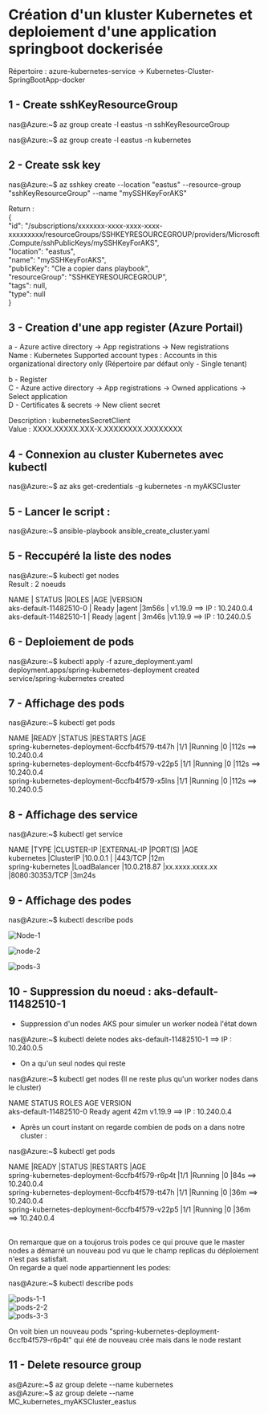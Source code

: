 <h1> Création d'un kluster Kubernetes et deploiement d'une application springboot dockerisée</h2>

Répertoire : azure-kubernetes-service -> Kubernetes-Cluster-SpringBootApp-docker <br/>


<h2> 1 - Create sshKeyResourceGroup </h2>

<p>nas@Azure:~$ az group create -l eastus -n sshKeyResourceGroup </p>
nas@Azure:~$ az group create -l eastus -n kubernetes <br/>



<h2> 2 - Create ssk key </h2>

nas@Azure:~$ az sshkey create --location "eastus" --resource-group "sshKeyResourceGroup" --name "mySSHKeyForAKS"<br/>
	 
Return : <br/>
{<br/>
	"id": "/subscriptions/xxxxxxx-xxxx-xxxx-xxxx-xxxxxxxxx/resourceGroups/SSHKEYRESOURCEGROUP/providers/Microsoft.Compute/sshPublicKeys/mySSHKeyForAKS",<br/>
	"location": "eastus",<br/>
	"name": "mySSHKeyForAKS",<br/>
	"publicKey": "Cle a copier dans playbook",<br/>
	"resourceGroup": "SSHKEYRESOURCEGROUP",<br/>
	"tags": null,<br/>
	"type": null<br/>
}<br/>
<h2> 3 - Creation d'une app register (Azure Portail) </h2>

a - Azure active directory -> App registrations -> New registrations<br/>
Name : Kubernetes
Supported account types : Accounts in this organizational directory only (Répertoire par défaut only - Single tenant)<br/>
		
b - Register<br/>
C - Azure active directory -> App registrations -> Owned applications -> Select application<br/>
D - Certificates & secrets -> New client secret<br/>
	
Description : kubernetesSecretClient<br/>
Value : XXXX.XXXXX.XXX-X.XXXXXXXX.XXXXXXXX<br/>
	 
<h2> 4 - Connexion au cluster Kubernetes avec kubectl </h2>

nas@Azure:~$ az aks get-credentials -g kubernetes -n myAKSCluster<br/>
		
<h2> 5 - Lancer le script : </h2>
 
nas@Azure:~$ ansible-playbook ansible_create_cluster.yaml<br/>
	 
<h2> 5 - Reccupéré la liste des nodes </h2>
 
nas@Azure:~$ kubectl get nodes<br/>
Result : 2 noeuds<br/>
				
NAME                     | STATUS   |ROLES  |AGE     |VERSION<br/>
aks-default-11482510-0   | Ready    |agent  |3m56s   | v1.19.9  ==> IP : 10.240.0.4<br/>
aks-default-11482510-1   | Ready    |agent  | 3m46s  |v1.19.9  ==> IP : 10.240.0.5<br/>
			
		
<h2>  6 - Deploiement de pods </h2>
    
nas@Azure:~$ kubectl apply -f azure_deployment.yaml<br/>
deployment.apps/spring-kubernetes-deployment created<br/>
service/spring-kubernetes created<br/>
		
<h2>  7 - Affichage des pods </h2>

nas@Azure:~$ kubectl get pods<br/>
		
NAME                                            |READY   |STATUS    |RESTARTS   |AGE<br/>
spring-kubernetes-deployment-6ccfb4f579-tt47h   |1/1     |Running   |0          |112s     ==> 10.240.0.4<br/>
spring-kubernetes-deployment-6ccfb4f579-v22p5   |1/1     |Running   |0          |112s     ==> 10.240.0.4<br/>
spring-kubernetes-deployment-6ccfb4f579-x5lns   |1/1     |Running   |0          |112s     ==> 10.240.0.5<br/>
		
<h2>  8 - Affichage des service </h2>

nas@Azure:~$ kubectl get service<br/>
		
NAME                |TYPE           |CLUSTER-IP    |EXTERNAL-IP     |PORT(S)          |AGE<br/>
kubernetes          |ClusterIP      |10.0.0.1      |<none>          |443/TCP          |12m<br/>
spring-kubernetes   |LoadBalancer   |10.0.218.87   |xx.xxxx.xxxx.xx |8080:30353/TCP   |3m24s<br/>
		
<h2>  9 - Affichage des podes </h2>	
	
nas@Azure:~$ kubectl describe pods<br/>
		
<a></a>
![Node-1](https://user-images.githubusercontent.com/5339905/127657674-f5c9ac4e-ad15-44f9-89b5-516cb9a716e5.jpg)<br/>

![node-2](https://user-images.githubusercontent.com/5339905/127658605-50b0d069-c861-4f9c-8843-be8511fe060c.jpg)<br/>

![pods-3](https://user-images.githubusercontent.com/5339905/127658661-60a67043-7dea-4a8d-80d3-394eb0f6974a.jpg)<br/>
		
		
<h2>  10 - Suppression du noeud : aks-default-11482510-1</h2>	
	
- Suppression d'un nodes AKS pour simuler un worker nodeà l'état down<br/>
		
nas@Azure:~$ kubectl delete nodes aks-default-11482510-1   ==> IP : 10.240.0.5 <br/>
			
- On a qu'un seul nodes qui reste<br/>

nas@Azure:~$ kubectl get nodes (Il ne reste plus qu'un worker nodes dans le cluster)<br/>
			
NAME                     STATUS   ROLES   AGE   VERSION<br/>
aks-default-11482510-0   Ready    agent   42m   v1.19.9 ==> IP : 10.240.0.4<br/>
			
- Après un court instant on regarde combien de pods on a dans notre cluster :<br/>
		
nas@Azure:~$ kubectl get pods<br/>
			
NAME                                            |READY   |STATUS    |RESTARTS   |AGE<br/>
spring-kubernetes-deployment-6ccfb4f579-r6p4t   |1/1     |Running   |0          |84s    ==> 10.240.0.4<br/>
spring-kubernetes-deployment-6ccfb4f579-tt47h   |1/1     |Running   |0          |36m    ==> 10.240.0.4<br/>
spring-kubernetes-deployment-6ccfb4f579-v22p5   |1/1     |Running   |0          |36m    ==> 10.240.0.4<br/>
	
<a></a>		
On remarque que on a toujorus trois podes ce qui prouve que le master nodes a démarré un nouveau pod vu que le champ replicas du déploiement n'est pas satisfait.<br/>
On regarde a quel node appartiennent les podes:<br/>
				
nas@Azure:~$ kubectl describe pods<br/>
<a></a>

![pods-1-1](https://user-images.githubusercontent.com/5339905/127658876-719adea8-7c94-4a14-a0a7-45869e754ca8.jpg)<br/>
![pods-2-2](https://user-images.githubusercontent.com/5339905/127658894-2d398527-7a23-4a27-99e0-0d4165373d6d.jpg)<br/>
![pods-3-3](https://user-images.githubusercontent.com/5339905/127658909-ee0dfb02-47c0-4377-babc-5889e01df5b5.jpg)<br/>

On voit bien un nouveau pods "spring-kubernetes-deployment-6ccfb4f579-r6p4t" qui été de nouveau crée mais dans le node restant<br/> 

<h2>  11 - Delete resource group </h2>
as@Azure:~$ az group delete --name kubernetes<br/>
as@Azure:~$ az group delete --name MC_kubernetes_myAKSCluster_eastus<br/>





